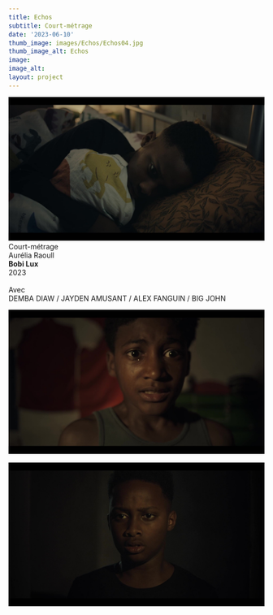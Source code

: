 ```yaml
---
title: Echos
subtitle: Court-métrage
date: '2023-06-10'
thumb_image: images/Echos/Echos04.jpg
thumb_image_alt: Echos
image: 
image_alt: 
layout: project
---
```


![](/images\Echos\Echos05.jpg)
<br>
Court-métrage <br>
Aurélia Raoull <br>
**Bobi Lux** <br>
2023 <br> 
<br>
Avec <br>
DEMBA DIAW / JAYDEN AMUSANT / ALEX FANGUIN / BIG JOHN

![](/images\Echos\Echos02.jpg)

![](/images\Echos\Echos08.jpg)